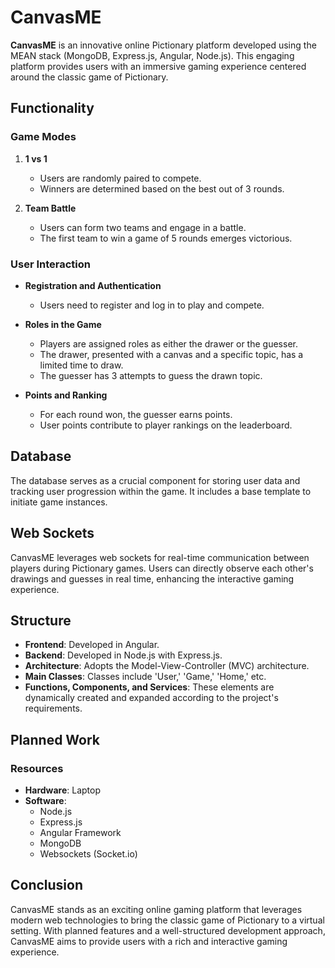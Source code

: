 # CanvasME

**CanvasME** is an innovative online Pictionary platform developed using the MEAN stack (MongoDB, Express.js, Angular, Node.js). This engaging platform provides users with an immersive gaming experience centered around the classic game of Pictionary.

## Functionality

### Game Modes

1. **1 vs 1**
   - Users are randomly paired to compete.
   - Winners are determined based on the best out of 3 rounds.

2. **Team Battle**
   - Users can form two teams and engage in a battle.
   - The first team to win a game of 5 rounds emerges victorious.

### User Interaction

- **Registration and Authentication**
  - Users need to register and log in to play and compete.

- **Roles in the Game**
  - Players are assigned roles as either the drawer or the guesser.
  - The drawer, presented with a canvas and a specific topic, has a limited time to draw.
  - The guesser has 3 attempts to guess the drawn topic.

- **Points and Ranking**
  - For each round won, the guesser earns points.
  - User points contribute to player rankings on the leaderboard.

## Database

The database serves as a crucial component for storing user data and tracking user progression within the game. It includes a base template to initiate game instances.

## Web Sockets

CanvasME leverages web sockets for real-time communication between players during Pictionary games. Users can directly observe each other's drawings and guesses in real time, enhancing the interactive gaming experience.

## Structure

- **Frontend**: Developed in Angular.
- **Backend**: Developed in Node.js with Express.js.
- **Architecture**: Adopts the Model-View-Controller (MVC) architecture.
- **Main Classes**: Classes include 'User,' 'Game,' 'Home,' etc.
- **Functions, Components, and Services**: These elements are dynamically created and expanded according to the project's requirements.

## Planned Work

### Resources

- **Hardware**: Laptop
- **Software**:
  - Node.js
  - Express.js
  - Angular Framework
  - MongoDB
  - Websockets (Socket.io)

## Conclusion

CanvasME stands as an exciting online gaming platform that leverages modern web technologies to bring the classic game of Pictionary to a virtual setting. With planned features and a well-structured development approach, CanvasME aims to provide users with a rich and interactive gaming experience.

